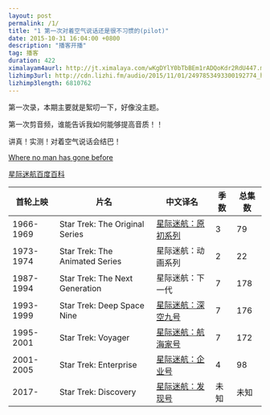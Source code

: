 ```yaml
---
layout: post
permalink: /1/
title: "1 第一次对着空气说话还是很不习惯的(pilot)"
date: 2015-10-31 16:04:00 +0800
description: "播客开播"
tag: 播客
duration: 422
ximalayam4aurl: http://jt.ximalaya.com/wKgDYlY0bTbBEm1rADQoKdr2RdU447.m4a?channel=rss&album_id=3135361&track_id=9623738&uid=6418191&jt=http://audio.xmcdn.com/group9/M07/90/9D/wKgDYlY0bTbBEm1rADQoKdr2RdU447.m4a
lizhimp3url: http://cdn.lizhi.fm/audio/2015/11/01/2497853493300192774_hd.mp3
lizhimp3length: 6810762
---   
```


第一次录，本期主要就是絮叨一下，好像没主题。

第一次剪音频，谁能告诉我如何能够提高音质！！

讲真！实测！对着空气说话会结巴！

 [Where no man has gone before](https://en.wikipedia.org/wiki/Where_no_man_has_gone_before)

[星际迷航百度百科](http://baike.baidu.com/link?url=neczIbDPgwFM6-7RoGqJHEVYcK6JHREg90zqjKvHKRCiVScjfQdU4vjQzuq2TWKSwqqeONFB2q68BXrQPSkoCeCDNL2Hwv3WShrOoHLi4Wi)

| **首轮上映** | **片名** | **中文译名** | **季数** | **总集数** |
| --- | --- | --- | --- | --- |
| 1966-1969 | Star Trek: The Original Series | [星际迷航：原初系列](http://baike.baidu.com/item/%E6%98%9F%E9%99%85%E8%BF%B7%E8%88%AA%EF%BC%9A%E5%8E%9F%E5%88%9D%E7%B3%BB%E5%88%97) | 3 | 79 |
| 1973-1974 | Star Trek: The Animated Series | 星际迷航：动画系列 | 2 | 22 |
| 1987-1994 | Star Trek: The Next Generation | 星际迷航：下一代 | 7 | 178 |
| 1993-1999 | Star Trek: Deep Space Nine | [星际迷航：深空九号](http://baike.baidu.com/item/%E6%98%9F%E9%99%85%E8%BF%B7%E8%88%AA%EF%BC%9A%E6%B7%B1%E7%A9%BA%E4%B9%9D%E5%8F%B7) | 7 | 176 |
| 1995-2001 | Star Trek: Voyager | [星际迷航：航海家号](http://baike.baidu.com/item/%E6%98%9F%E9%99%85%E8%BF%B7%E8%88%AA%EF%BC%9A%E8%88%AA%E6%B5%B7%E5%AE%B6%E5%8F%B7) | 7 | 172 |
| 2001-2005 | Star Trek: Enterprise | [星际迷航：企业号](http://baike.baidu.com/item/%E6%98%9F%E9%99%85%E8%BF%B7%E8%88%AA%EF%BC%9A%E4%BC%81%E4%B8%9A%E5%8F%B7) | 4 | 98 |
| 2017- | Star Trek: Discovery | [星际迷航：发现号](http://baike.baidu.com/item/%E6%98%9F%E9%99%85%E8%BF%B7%E8%88%AA%EF%BC%9A%E5%8F%91%E7%8E%B0%E5%8F%B7) | 未知 | 未知 |